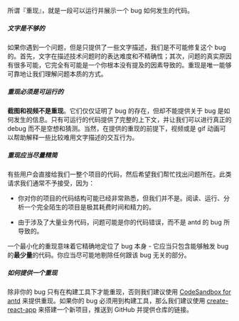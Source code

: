 所谓『重现』，就是一段可以运行并展示一个 bug 如何发生的代码。

##### 文字是不够的

如果你遇到一个问题，但是只提供了一些文字描述，我们是不可能修复这个 bug 的。首先，文字在描述技术问题时的表达难度和不精确性；其次，问题的真实原因有很多可能，它完全有可能是一个你根本没有提及的因素导致的。重现是唯一能够可靠地让我们理解问题本质的方式。

##### 重现必须是可运行的

**截图和视频不是重现**。它们仅仅证明了 bug 的存在，但却不能提供关于 bug 是如何发生的信息。只有可运行的代码提供了完整的上下文，并让我们可以进行真正的 debug 而不是空想和猜测。当然，在提供的重现的前提下，视频或是 gif 动画可以帮助解释一些比较难用文字描述的交互行为。

##### 重现应当尽量精简

有些用户会直接给我们一整个项目的代码，然后希望我们帮忙找出问题所在。此类请求我们通常不予接受，因为：

- 你对你的项目的代码结构可能已经非常熟悉，但我们并不是。阅读、运行、分析一个完全陌生的项目是极其耗费时间和精力的。

- 由于涉及了大量业务代码，问题可能是你的代码错误，而不是 antd 的 bug 所导致的。

一个最小化的重现意味着它精确地定位了 bug 本身 - 它应当只包含能够触发 bug 的**最少量**的代码。你应当尽可能地剔除任何跟该 bug 无关的部分。

##### 如何提供一个重现

除非你的 bug 只有在构建工具下才能重现，否则我们建议使用 <a href="https://u.ant.design/codesandbox-repro" target="_blank">CodeSandbox for antd</a> 来提供重现。如果你的 bug 必须用到构建工具，那么我们建议使用 <a href="https://ant.design/docs/react/use-with-create-react-app-cn" target="_blank">create-react-app</a> 来搭建一个新项目，推送到 GitHub 并提供仓库的链接。
